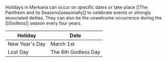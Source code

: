 Holidays in Merkaria can occur on specific dates or take place [[The Pantheon and its Seasons|seasonally]] to celebrate events or strongly associated deities. They can also be the unwelcome occurrence during the [[Godless]] season every four years.


|Holiday |Date | 
|---|---|
|New Year's Day|March 1st|
|Lost Day|The 6th Godless Day|